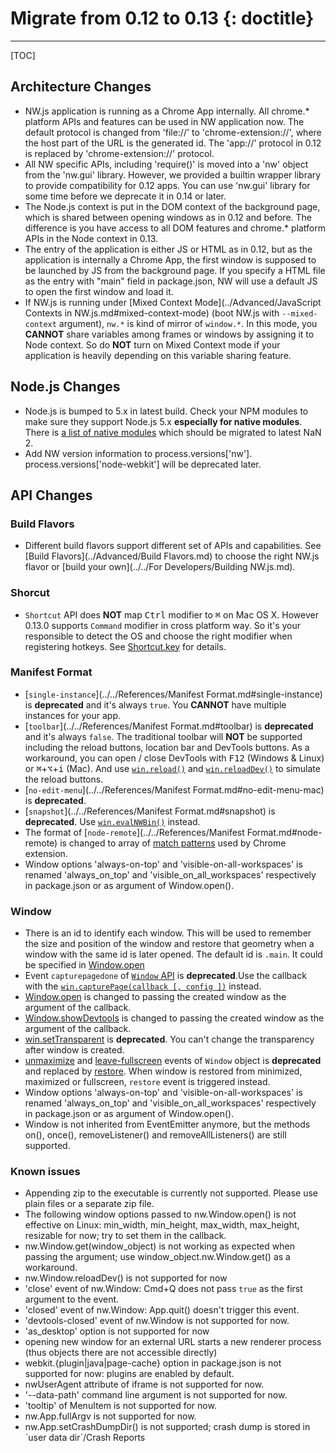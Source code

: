 # Migrate from 0.12 to 0.13 {: doctitle}
---

[TOC]

## Architecture Changes

+ NW.js application is running as a Chrome App internally. All chrome.* platform APIs and features can be used in NW application now. The default protocol is changed from 'file://' to 'chrome-extension://', where the host part of the URL is the generated id. The 'app://' protocol in 0.12 is replaced by 'chrome-extension://' protocol.
+ All NW specific APIs, including 'require()' is moved into a 'nw' object from the 'nw.gui' library. However, we provided a builtin wrapper library to provide compatibility for 0.12 apps. You can use 'nw.gui' library for some time before we deprecate it in 0.14 or later.
+ The Node.js context is put in the DOM context of the background page, which is shared between opening windows as in 0.12 and before. The difference is you have access to all DOM features and chrome.* platform APIs in the Node context in 0.13.
+ The entry of the application is either JS or HTML as in 0.12, but as the application is internally a Chrome App, the first window is supposed to be launched by JS from the background page. If you specify a HTML file as the entry with "main" field in package.json, NW will use a default JS to open the first window and load it.
+ If NW.js is running under [Mixed Context Mode](../Advanced/JavaScript Contexts in NW.js.md#mixed-context-mode) (boot NW.js with `--mixed-context` argument), `nw.*` is kind of mirror of `window.*`. In this mode, you **CANNOT** share variables among frames or windows by assigning it to Node context. So do **NOT** turn on Mixed Context mode if your application is heavily depending on this variable sharing feature.

## Node.js Changes

+ Node.js is bumped to 5.x in latest build. Check your NPM modules to make sure they support Node.js 5.x **especially for native modules**. There is [a list of native modules](https://github.com/nodejs/node/issues/2798) which should be migrated to latest NaN 2.
+ Add NW version information to process.versions['nw']. process.versions['node-webkit'] will be deprecated later.

## API Changes

### Build Flavors

+ Different build flavors support different set of APIs and capabilities. See [Build Flavors](../Advanced/Build Flavors.md) to choose the right NW.js flavor or [build your own](../../For Developers/Building NW.js.md).

### Shorcut

+ `Shortcut` API does **NOT** map <kbd>Ctrl</kbd> modifier to <kbd>&#8984;</kbd> on Mac OS X. However 0.13.0 supports `Command` modifier in cross platform way. So it's your responsible to detect the OS and choose the right modifier when registering hotkeys. See [Shortcut.key](../../References/Shortcut.md#shortcutkey) for details.

### Manifest Format

+ [`single-instance`](../../References/Manifest Format.md#single-instance) is **deprecated** and it's always `true`. You **CANNOT** have multiple instances for your app.
+ [`toolbar`](../../References/Manifest Format.md#toolbar) is **deprecated** and it's always `false`. The traditional toolbar will **NOT** be supported including the reload buttons, location bar and DevTools buttons. As a workaround, you can open / close DevTools with <kbd>F12</kbd> (Windows & Linux) or <kbd>&#8984;</kbd>+<kbd>&#8997;</kbd>+<kbd>i</kbd> (Mac). And use [`win.reload()`](../../References/Window.md#winreload) and [`win.reloadDev()`](../../References/Window.md#winreloaddev) to simulate the reload buttons.
+ [`no-edit-menu`](../../References/Manifest Format.md#no-edit-menu-mac) is **deprecated**.
+ [`snapshot`](../../References/Manifest Format.md#snapshot) is **deprecated**. Use [`win.evalNWBin()`](../../References/Window.md#winevalnwbin) instead.
+ The format of [`node-remote`](../../References/Manifest Format.md#node-remote) is changed to array of [match patterns](https://developer.chrome.com/extensions/match_patterns) used by Chrome extension.
+ Window options 'always-on-top' and 'visible-on-all-workspaces' is renamed 'always_on_top' and 'visible_on_all_workspaces' respectively in package.json or as argument of Window.open().

### Window

+ There is an id to identify each window. This will be used to remember the size and position of the window and restore that geometry when a window with the same id is later opened. The default id is `.main`. It could be specified in [Window.open](../../References/Window.md#windowopenurl-options-callback)
+ Event `capturepagedone` of [`Window` API](../../References/Window.md#event-capturepagedone) is **deprecated**.Use the callback with the [`win.capturePage(callback [, config ])`](../../References/Window.md#wincapturepagecallback--config-) instead.
+ [Window.open](../../References/Window.md#windowopenurl-options-callback) is changed to passing the created window as the argument of the callback.
+ [Window.showDevtools](../../References/Window.md#winshowdevtoolsiframe-headless-callback) is changed to passing the created window as the argument of the callback.
+ [win.setTransparent](../../References/Window.md#winsettransparent) is **deprecated**. You can't change the transparency after window is created.
+ [unmaximize](../../References/Window.md#event-unmaximize) and [leave-fullscreen](../../References/Window.md#event-leave-fullscreen) events of `Window` object is **deprecated** and replaced by [restore](../../References/Window.md#event-restore). When window is restored from minimized, maximized or fullscreen, `restore` event is triggered instead.
+ Window options 'always-on-top' and 'visible-on-all-workspaces' is renamed 'always_on_top' and 'visible_on_all_workspaces' respectively in package.json or as argument of Window.open().
+ Window is not inherited from EventEmitter anymore, but the methods on(), once(), removeListener() and removeAllListeners() are still supported.

### Known issues

+ Appending zip to the executable is currently not supported. Please use plain files or a separate zip file.
+ The following window options passed to nw.Window.open() is not effective on Linux: min_width, min_height, max_width, max_height, resizable for now; try to set them in the callback.
+ nw.Window.get(window_object) is not working as expected when passing the argument; use window_object.nw.Window.get() as a workaround.
+ nw.Window.reloadDev() is not supported for now
+ 'close' event of nw.Window: Cmd+Q does not pass `true` as the first argument to the event.
+ 'closed' event of nw.Window: App.quit() doesn't trigger this event.
+ 'devtools-closed' event of nw.Window is not supported for now.
+ 'as_desktop' option is not supported for now
+ opening new window for an external URL starts a new renderer process (thus objects there are not accessible directly)
+ webkit.{plugin|java|page-cache} option in package.json is not supported for now: plugins are enabled by default.
+ nwUserAgent attribute of iframe is not supported for now.
+ '--data-path' command line argument is not supported for now.
+ 'tooltip' of MenuItem is not supported for now.
+ nw.App.fullArgv is not supported for now.
+ nw.App.setCrashDumpDir() is not supported; crash dump is stored in \`user data dir\`/Crash Reports
